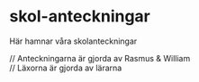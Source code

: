 # skol-anteckningar
Här hamnar våra skolanteckningar

// Anteckningarna är gjorda av Rasmus & William     
// Läxorna är gjorda av lärarna
